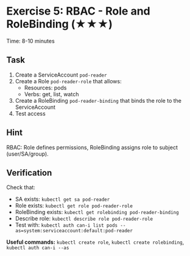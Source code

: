 # Exercise 5: RBAC - Role and RoleBinding (★★★)

Time: 8-10 minutes

## Task

1. Create a ServiceAccount `pod-reader`
2. Create a Role `pod-reader-role` that allows:
   - Resources: pods
   - Verbs: get, list, watch
3. Create a RoleBinding `pod-reader-binding` that binds the role to the ServiceAccount
4. Test access

## Hint

RBAC: Role defines permissions, RoleBinding assigns role to subject (user/SA/group).

## Verification

Check that:

- SA exists: `kubectl get sa pod-reader`
- Role exists: `kubectl get role pod-reader-role`
- RoleBinding exists: `kubectl get rolebinding pod-reader-binding`
- Describe role: `kubectl describe role pod-reader-role`
- Test with: `kubectl auth can-i list pods --as=system:serviceaccount:default:pod-reader`

**Useful commands:** `kubectl create role`, `kubectl create rolebinding`, `kubectl auth can-i --as`
